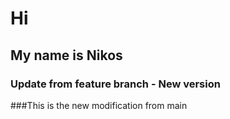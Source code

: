 
# Hi
## My name is Nikos

### Update from feature branch - New version


###This is the new modification from main

